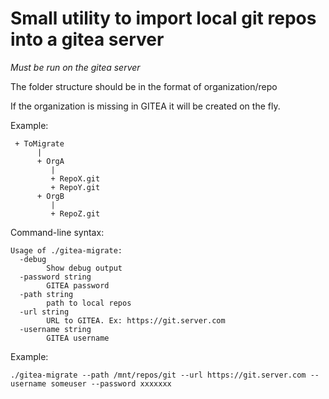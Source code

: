 Small utility to import local git repos into a gitea server
===========================================================

*Must be run on the gitea server*

The folder structure should be in the format of organization/repo 

If the organization is missing in GITEA it will be created on the fly.

Example:
```
 + ToMigrate
      |
	  + OrgA
         |
		 + RepoX.git
         + RepoY.git
      + OrgB
         |
         + RepoZ.git
```
Command-line syntax:
```
Usage of ./gitea-migrate:
  -debug
    	Show debug output
  -password string
    	GITEA password
  -path string
    	path to local repos
  -url string
    	URL to GITEA. Ex: https://git.server.com
  -username string
    	GITEA username
```

Example:
```
./gitea-migrate --path /mnt/repos/git --url https://git.server.com --username someuser --password xxxxxxx
```
